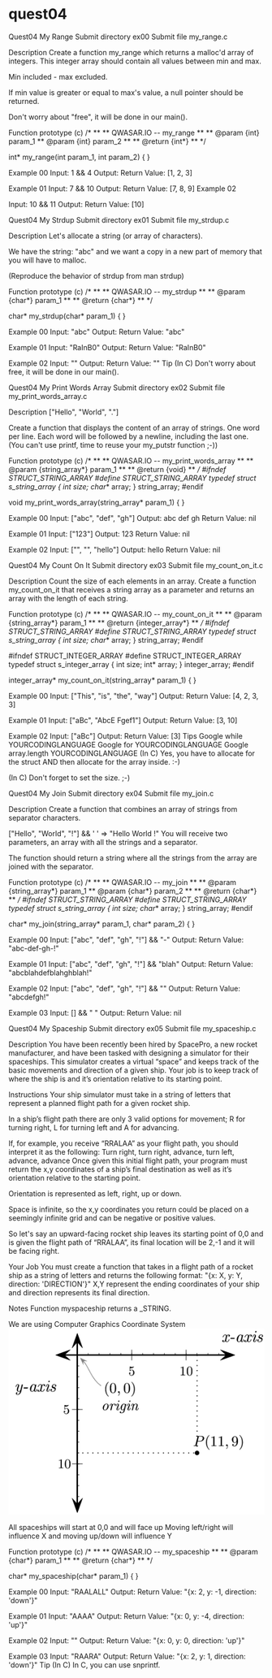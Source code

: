# quest04

Quest04	My Range
Submit directory	ex00
Submit file	my_range.c

Description
Create a function my_range which returns a malloc'd array of integers. This integer array should contain all values between min and max.

Min included - max excluded.

If min value is greater or equal to max's value, a null pointer should be returned.

Don't worry about "free", it will be done in our main().

Function prototype (c)
/*
**
** QWASAR.IO -- my_range
**
** @param {int} param_1
** @param {int} param_2
**
** @return {int*}
**
*/

int* my_range(int param_1, int param_2)
{
}

Example 00
Input: 1 && 4
Output: 
Return Value: [1, 2, 3]

Example 01
Input: 7 && 10
Output: 
Return Value: [7, 8, 9]
Example 02

Input: 10 && 11
Output: 
Return Value: [10]

Quest04	My Strdup
Submit directory	ex01
Submit file	my_strdup.c

Description
Let's allocate a string (or array of characters).

We have the string: "abc" and we want a copy in a new part of memory that you will have to malloc.

(Reproduce the behavior of strdup from man strdup)

Function prototype (c)
/*
**
** QWASAR.IO -- my_strdup
**
** @param {char*} param_1
**
** @return {char*}
**
*/

char* my_strdup(char* param_1)
{
}

Example 00
Input: "abc"
Output: 
Return Value: "abc"

Example 01
Input: "RaInB0"
Output: 
Return Value: "RaInB0"

Example 02
Input: ""
Output: 
Return Value: ""
Tip
(In C)
Don't worry about free, it will be done in our main().

Quest04	My Print Words Array
Submit directory	ex02
Submit file	my_print_words_array.c

Description
["Hello", "World", "."]

Create a function that displays the content of an array of strings.
One word per line.
Each word will be followed by a newline, including the last one.
(You can't use printf, time to reuse your my_putstr function ;-))

Function prototype (c)
/*
**
** QWASAR.IO -- my_print_words_array
**
** @param {string_array*} param_1
**
** @return {void}
**
*/
#ifndef STRUCT_STRING_ARRAY
#define STRUCT_STRING_ARRAY
typedef struct s_string_array
{
    int size;
    char** array;
} string_array;
#endif


void my_print_words_array(string_array* param_1)
{
}

Example 00
Input: ["abc", "def", "gh"]
Output: abc
def
gh
Return Value: nil

Example 01
Input: ["123"]
Output: 123
Return Value: nil

Example 02
Input: ["", "", "hello"]
Output: 
hello
Return Value: nil

Quest04	My Count On It
Submit directory	ex03
Submit file	my_count_on_it.c

Description
Count the size of each elements in an array.
Create a function my_count_on_it that receives a string array as a parameter and returns an array with the length of each string.

Function prototype (c)
/*
**
** QWASAR.IO -- my_count_on_it
**
** @param {string_array*} param_1
**
** @return {integer_array*}
**
*/
#ifndef STRUCT_STRING_ARRAY
#define STRUCT_STRING_ARRAY
typedef struct s_string_array
{
    int size;
    char** array;
} string_array;
#endif

#ifndef STRUCT_INTEGER_ARRAY
#define STRUCT_INTEGER_ARRAY
typedef struct s_integer_array
{
    int size;
    int* array;
} integer_array;
#endif


integer_array* my_count_on_it(string_array* param_1)
{
}

Example 00
Input: ["This", "is", "the", "way"]
Output: 
Return Value: [4, 2, 3, 3]

Example 01
Input: ["aBc", "AbcE Fgef1"]
Output: 
Return Value: [3, 10]

Example 02
Input: ["aBc"]
Output: 
Return Value: [3]
Tips
Google while YOURCODINGLANGUAGE
Google for YOURCODINGLANGUAGE
Google array.length YOURCODINGLANGUAGE
(In C)
Yes, you have to allocate for the struct AND then allocate for the array inside. :-)

(In C)
Don't forget to set the size. ;-)

Quest04	My Join
Submit directory	ex04
Submit file	my_join.c

Description
Create a function that combines an array of strings from separator characters.

["Hello", "World", "!"] && ' '
=> "Hello World !"
You will receive two parameters, an array with all the strings and a separator.

The function should return a string where all the strings from the array are joined with the separator.

Function prototype (c)
/*
**
** QWASAR.IO -- my_join
**
** @param {string_array*} param_1
** @param {char*} param_2
**
** @return {char*}
**
*/
#ifndef STRUCT_STRING_ARRAY
#define STRUCT_STRING_ARRAY
typedef struct s_string_array
{
    int size;
    char** array;
} string_array;
#endif


char* my_join(string_array* param_1, char* param_2)
{
}

Example 00
Input: ["abc", "def", "gh", "!"] && "-"
Output: 
Return Value: "abc-def-gh-!"

Example 01
Input: ["abc", "def", "gh", "!"] && "blah"
Output: 
Return Value: "abcblahdefblahghblah!"

Example 02
Input: ["abc", "def", "gh", "!"] && ""
Output: 
Return Value: "abcdefgh!"

Example 03
Input: [] && " "
Output: 
Return Value: nil

Quest04	My Spaceship
Submit directory	ex05
Submit file	my_spaceship.c

Description
You have been recently been hired by SpacePro, a new rocket manufacturer, and have been tasked with designing a simulator for their spaceships. This simulator creates a virtual “space” and keeps track of the basic movements and direction of a given ship. Your job is to keep track of where the ship is and it’s orientation relative to its starting point.

Instructions
Your ship simulator must take in a string of letters that represent a planned flight path for a given rocket ship.

In a ship’s flight path there are only 3 valid options for movement; R for turning right, L for turning left and A for advancing.

If, for example, you receive “RRALAA” as your flight path, you should interpret it as the following:
Turn right, turn right, advance, turn left, advance, advance
Once given this initial flight path, your program must return the x,y coordinates of a ship’s final destination as well as it’s orientation relative to the starting point.

Orientation is represented as left, right, up or down.

Space is infinite, so the x,y coordinates you return could be placed on a seemingly infinite grid and can be negative or positive values.

So let's say an upward-facing rocket ship leaves its starting point of 0,0 and is given the flight path of “RRALAA”, its final location will be 2,-1 and it will be facing right.

Your Job
You must create a function that takes in a flight path of a rocket ship as a string of letters and returns the following format:
"{x: X, y: Y, direction: 'DIRECTION'}"
X,Y represent the ending coordinates of your ship and direction represents its final direction.

Notes
Function myspaceship returns a _STRING.

We are using Computer Graphics Coordinate System
![Alt text](image.png)

All spaceships will start at 0,0 and will face up
Moving left/right will influence X and moving up/down will influence Y

Function prototype (c)
/*
**
** QWASAR.IO -- my_spaceship
**
** @param {char*} param_1
**
** @return {char*}
**
*/

char* my_spaceship(char* param_1)
{
}

Example 00
Input: "RAALALL"
Output: 
Return Value: "{x: 2, y: -1, direction: 'down'}"

Example 01
Input: "AAAA"
Output: 
Return Value: "{x: 0, y: -4, direction: 'up'}"

Example 02
Input: ""
Output: 
Return Value: "{x: 0, y: 0, direction: 'up'}"

Example 03
Input: "RAARA"
Output: 
Return Value: "{x: 2, y: 1, direction: 'down'}"
Tip
(In C)
In C, you can use snprintf.


